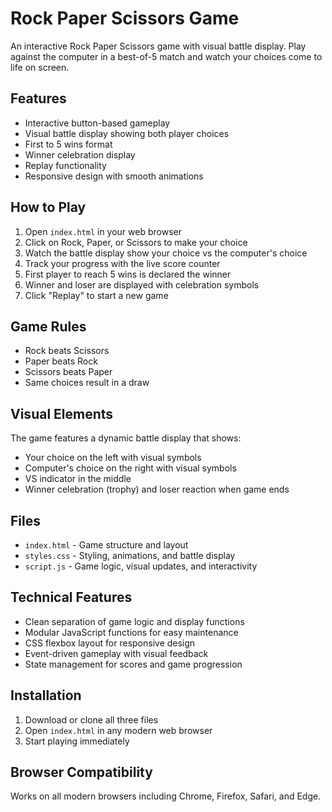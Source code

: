 # Rock Paper Scissors Game

An interactive Rock Paper Scissors game with visual battle display. Play against the computer in a best-of-5 match and watch your choices come to life on screen.

## Features

- Interactive button-based gameplay
- Visual battle display showing both player choices
- First to 5 wins format
- Winner celebration display
- Replay functionality
- Responsive design with smooth animations

## How to Play

1. Open `index.html` in your web browser
2. Click on Rock, Paper, or Scissors to make your choice
3. Watch the battle display show your choice vs the computer's choice
4. Track your progress with the live score counter
5. First player to reach 5 wins is declared the winner
6. Winner and loser are displayed with celebration symbols
7. Click "Replay" to start a new game

## Game Rules

- Rock beats Scissors
- Paper beats Rock
- Scissors beats Paper
- Same choices result in a draw

## Visual Elements

The game features a dynamic battle display that shows:
- Your choice on the left with visual symbols
- Computer's choice on the right with visual symbols
- VS indicator in the middle
- Winner celebration (trophy) and loser reaction when game ends

## Files

- `index.html` - Game structure and layout
- `styles.css` - Styling, animations, and battle display
- `script.js` - Game logic, visual updates, and interactivity

## Technical Features

- Clean separation of game logic and display functions
- Modular JavaScript functions for easy maintenance
- CSS flexbox layout for responsive design
- Event-driven gameplay with visual feedback
- State management for scores and game progression

## Installation

1. Download or clone all three files
2. Open `index.html` in any modern web browser
3. Start playing immediately

## Browser Compatibility

Works on all modern browsers including Chrome, Firefox, Safari, and Edge.
